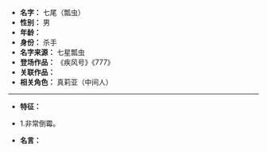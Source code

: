 
- **名字：** 七尾（瓢虫）
- **性别：** 男
- **年龄：** 
- **身份：** 杀手
- **名字来源：** 七星瓢虫
- **登场作品：** 《疾风号》《777》
- **关联作品：** 
- **相关角色：** 真莉亚（中间人）

---

- **特征：** 
- 1.非常倒霉。

- **名言：** 